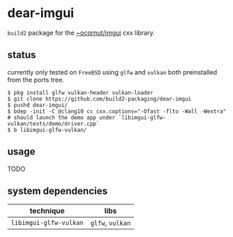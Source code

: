 # dear-imgui

`build2` package for the [~ocornut/imgui]( https://github.com/ocornut/imgui ) cxx library.

## status

currently only tested on `FreeBSD` using `glfw` and `vulkan` both preinstalled from the ports tree.

```
$ pkg install glfw vulkan-header vulkan-loader
$ git clone https://github.com/build2-packaging/dear-imgui
$ pushd dear-imgui/
$ bdep -init -C @clang10 cc cxx.coptions="-Ofast -flto -Wall -Wextra"
# should launch the demo app under `libimgui-glfw-vulkan/tests/demo/driver.cpp`
$ b libimgui-glfw-vulkan/
```

## usage

TODO

## system dependencies

| technique              | libs             |
|------------------------|------------------|
| `libimgui-glfw-vulkan` | `glfw`, `vulkan` |


